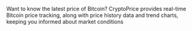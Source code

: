 Want to know the latest price of Bitcoin? CryptoPrice provides real-time Bitcoin price tracking, along with price history data and trend charts, keeping you informed about market conditions